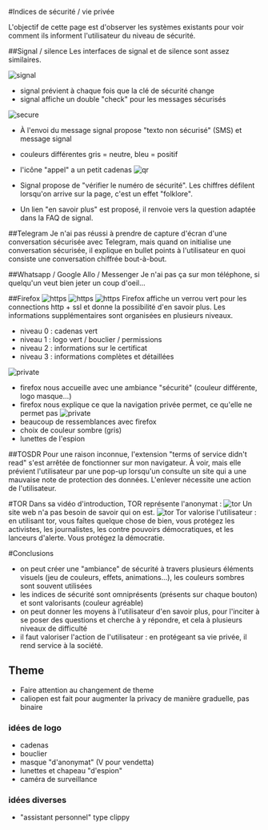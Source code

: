 #Indices de sécurité / vie privée

L'objectif de cette page est d'observer les systèmes existants pour voir comment ils informent l'utilisateur du niveau de sécurité.

##Signal / silence
Les interfaces de signal et de silence sont assez similaires.

![signal](img/signal-view.png)

- signal prévient à chaque fois que la clé de sécurité change
- signal affiche un double "check" pour les messages sécurisés

![secure](img/non-securise.png)
- À l'envoi du message signal propose "texto non sécurisé" (SMS) et message signal
- couleurs différentes gris = neutre, bleu = positif
- l'icône "appel" a un petit cadenas
![qr](img/qr-signal.png)

- Signal propose de "vérifier le numéro de sécurité". Les chiffres défilent lorsqu'on arrive sur la page, c'est un effet "folklore".
- Un lien "en savoir plus" est proposé, il renvoie vers la question adaptée dans la FAQ de signal.


##Telegram
Je n'ai pas réussi à prendre de capture d'écran d'une conversation sécurisée avec Telegram, mais quand on initialise une conversation sécurisée, il explique en bullet points à l'utilisateur en quoi consiste une conversation chiffrée bout-à-bout.

##Whatsapp / Google Allo / Messenger
Je n'ai pas ça sur mon téléphone, si quelqu'un veut bien jeter un coup d'oeil...

##Firefox
![https](img/firefox-https.png)
![https](img/firefox-https2.png)
![https](img/firefox-https3.png)
Firefox affiche un verrou vert pour les connections http + ssl et donne la possibilité d'en savoir plus. Les informations supplémentaires sont organisées en plusieurs niveaux.
- niveau 0 : cadenas vert
- niveau 1 : logo vert / bouclier / permissions
- niveau 2 : informations sur le certificat
- niveau 3 : informations complètes et détaillées

![private](img/firefox-private.png)
- firefox nous accueille avec une ambiance "sécurité" (couleur différente, logo masque...)
- firefox nous explique ce que la navigation privée permet, ce qu'elle ne permet pas
![private](img/chrome-private.png)
- beaucoup de ressemblances avec firefox
- choix de couleur sombre (gris)
- lunettes de l'espion

##TOSDR
Pour une raison inconnue, l'extension "terms of service didn't read" s'est arrêtée de fonctionner sur mon navigateur. À voir, mais elle prévient l'utilisateur par une pop-up lorsqu'un consulte un site qui a une mauvaise note de protection des données.
L'enlever nécessite une action de l'utilisateur.

#TOR
Dans sa vidéo d'introduction, TOR représente l'anonymat :
![tor](img/tor-anonyme.png)
Un site web n'a pas besoin de savoir qui on est.
![tor](img/tor-proteger.png)
Tor valorise l'utilisateur : en utilisant tor, vous faîtes quelque chose de bien, vous protégez les activistes, les journalistes, les contre pouvoirs démocratiques, et les lanceurs d'alerte. Vous protégez la démocratie.

#Conclusions
- on peut créer une "ambiance" de sécurité à travers plusieurs éléments visuels (jeu de couleurs, effets, animations...), les couleurs sombres sont souvent utilisées
- les indices de sécurité sont omniprésents (présents sur chaque bouton) et sont valorisants (couleur agréable)
- on peut donner les moyens à l'utilisateur d'en savoir plus, pour l'inciter à se poser des questions et cherche à y répondre, et cela à plusieurs niveaux de difficulté
- il faut valoriser l'action de l'utilisateur : en protégeant sa vie privée, il rend service à la société.

## Theme
- Faire attention au changement de theme
- caliopen est fait pour augmenter la privacy de manière graduelle, pas binaire

### idées de logo
- cadenas
- bouclier
- masque "d'anonymat" (V pour vendetta)
- lunettes et chapeau "d'espion"
- caméra de surveillance

### idées diverses
- "assistant personnel" type clippy